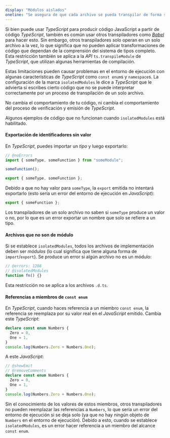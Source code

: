 ```yaml
---
display: "Módulos aislados"
oneline: "Se asegura de que cada archivo se pueda transpilar de forma segura sin depender de otras importaciones."
---
```


Si bien puede usar *TypeScript* para producir código JavaScript a partir de código *TypeScript*, también es común usar otros transpiladores como [*Babel*](https://babeljs.io) para hacer esto.
Sin embargo, otros transpiladores solo operan en un solo archivo a la vez, lo que significa que no pueden aplicar transformaciones de código que dependan de la comprensión del sistema de tipos completo.
Esta restricción también se aplica a la *API* `ts.transpileModule` de *TypeScript*, que utilizan algunas herramientas de compilación.

Estas limitaciones pueden causar problemas en el entorno de ejecución con algunas características de *TypeScript* como `const enum`s y `namespace`s.
La configuración de la marca `isolatedModules` le dice a *TypeScript* que le advierta si escribes cierto código que no se puede interpretar correctamente por un proceso de transpilación de un solo archivo.

No cambia el comportamiento de tu código, ni cambia el comportamiento del proceso de verificación y emisión de *TypeScript*.

Algunos ejemplos de código que no funcionan cuando `isolatedModules` está habilitado.

#### Exportación de identificadores sin valor

En *TypeScript*, puedes importar un *tipo* y luego exportarlo:

```ts twoslash
// @noErrors
import { someType, someFunction } from "someModule";

someFunction();

export { someType, someFunction };
```

Debido a que no hay valor para `someType`, la `export` emitida no intentará exportarlo (esto sería un error del entorno de ejecución en *JavaScript*):

```js
export { someFunction };
```

Los transpiladores de un solo archivo no saben si `someType` produce un valor o no, por lo que es un error exportar un nombre que solo se refiere a un tipo.

#### Archivos que no son de módulo

Si se establece `isolatedModules`, todos los archivos de implementación deben ser *módulos* (lo cual significa que tiene alguna forma de `import`/`export`). Se produce un error si algún archivo no es un módulo:

```ts twoslash
// @errors: 1208
// @isolatedModules
function fn() {}
```

Esta restricción no se aplica a los archivos `.d.ts`.

#### Referencias a miembros de `const enum`

En *TypeScript*, cuando haces referencia a un miembro `const enum`, la referencia se reemplaza por su valor real en el *JavaScript* emitido. Cambia este *TypeScript*:

```ts twoslash
declare const enum Numbers {
  Zero = 0,
  One = 1,
}
console.log(Numbers.Zero + Numbers.One);
```

A este *JavaScript*:

```ts twoslash
// @showEmit
// @removeComments
declare const enum Numbers {
  Zero = 0,
  One = 1,
}
console.log(Numbers.Zero + Numbers.One);
```

Sin el conocimiento de los valores de estos miembros, otros transpiladores no pueden reemplazar las referencias a `Numbers`, lo que sería un error del entorno de ejecución si se deja solo (ya que no hay ningún objeto de `Numbers` en el entorno de ejecución).
Debido a esto, cuando se establece `isolatedModules`, es un error hacer referencia a un miembro del alcance `const enum`.
